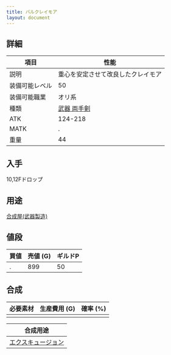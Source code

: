 ```yaml
---
title: バルクレイモア
layout: document
---
```

## 詳細


|項目|性能|
|---|---|
|説明|重心を安定させて改良したクレイモア|
|装備可能レベル|50|
|装備可能職業|オリ系|
|種類|[武器 両手剣](武器(両手剣))|
|ATK|124-218|
|MATK|.|
|重量|44|

## 入手

10,12Fドロップ

## 用途

[合成屋(武器製造)](合成屋(武器製造))

## 値段


|買値|売値 (G)|ギルドP|
|---|---|---|
|.|899|50|
	

## 合成


|必要素材|生産費用 (G)|確率 (%)|
|---|---|---|
||||


|合成用途|
|---|
|[エクスキュージョン](エクスキュージョン)|